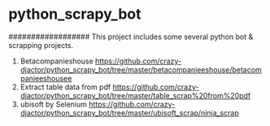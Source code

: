 # python_scrapy_bot
##################
This project includes some several python bot & scrapping projects.
1) Betacompanieshouse
   https://github.com/crazy-djactor/python_scrapy_bot/tree/master/betacompanieeshouse/betacompanieeshousee
2) Extract table data from pdf
   https://github.com/crazy-djactor/python_scrapy_bot/tree/master/table_scrap%20from%20pdf
3) ubisoft by Selenium
   https://github.com/crazy-djactor/python_scrapy_bot/tree/master/ubisoft_scrap/ninja_scrap
